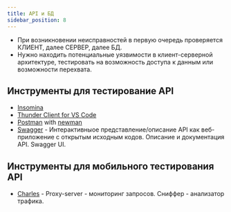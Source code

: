 ```yaml
---
title: API и БД
sidebar_position: 8
---
```


- При возникновении неисправностей в первую очередь проверяется КЛИЕНТ, далее СЕРВЕР, далее БД.
- Нужно находить потенциальные уязвимости в клиент-серверной архитектуре, тестировать на возможность доступа к данным или возможности перехвата.

## Инструменты для тестирование API

- [Insomina](https://insomnia.rest/download)
- [Thunder Client for VS Code](https://www.thunderclient.com/)
- [Postman](https://www.postman.com/) with [newman](https://www.npmjs.com/package/newman)
- [Swagger](https://swagger.io/) - Интерактивныое представление/описание API как веб-приложение с открытым исходным кодов. Описание и документация API. Swagger UI.


## Инструменты для мобильного тестирования API

- [Charles](https://www.charlesproxy.com/latest-release/download.do) - Proxy-server - мониторинг запросов. Сниффер - анализатор трафика.
